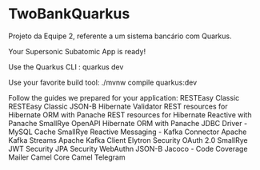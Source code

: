 # TwoBankQuarkus
Projeto da Equipe 2, referente a um sistema bancário com Quarkus.

Your Supersonic Subatomic App is ready!

Use the Quarkus CLI :
  quarkus dev

Use your favorite build tool:
  ./mvnw compile quarkus:dev

Follow the guides we prepared for your application:
  RESTEasy Classic
  RESTEasy Classic JSON-B
  Hibernate Validator
  REST resources for Hibernate ORM with Panache
  REST resources for Hibernate Reactive with Panache
  SmallRye OpenAPI
  Hibernate ORM with Panache
  JDBC Driver - MySQL
  Cache
  SmallRye Reactive Messaging - Kafka Connector
  Apache Kafka Streams
  Apache Kafka Client
  Elytron Security OAuth 2.0
  SmallRye JWT
  Security JPA
  Security WebAuthn
  JSON-B
  Jacoco - Code Coverage
  Mailer
  Camel Core
  Camel Telegram